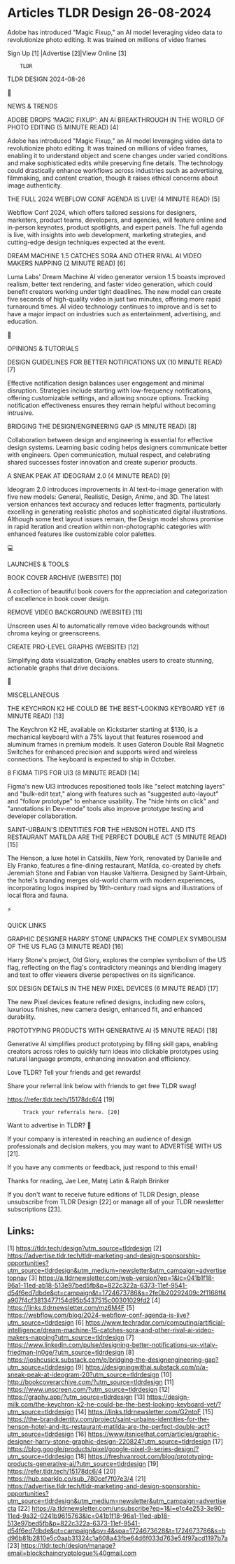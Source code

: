 # Articles TLDR Design 26-08-2024

Adobe has introduced "Magic Fixup," an AI model leveraging video data
to revolutionize photo editing. It was trained on millions of video
frames  

 Sign Up [1] |Advertise [2]|View Online [3] 

		TLDR 

TLDR DESIGN 2024-08-26

📱 

NEWS & TRENDS

 ADOBE DROPS ‘MAGIC FIXUP': AN AI BREAKTHROUGH IN THE WORLD OF PHOTO
EDITING (5 MINUTE READ) [4] 

 Adobe has introduced "Magic Fixup," an AI model leveraging video data
to revolutionize photo editing. It was trained on millions of video
frames, enabling it to understand object and scene changes under
varied conditions and make sophisticated edits while preserving fine
details. The technology could drastically enhance workflows across
industries such as advertising, filmmaking, and content creation,
though it raises ethical concerns about image authenticity. 

 THE FULL 2024 WEBFLOW CONF AGENDA IS LIVE! (4 MINUTE READ) [5] 

 Webflow Conf 2024, which offers tailored sessions for designers,
marketers, product teams, developers, and agencies, will feature
online and in-person keynotes, product spotlights, and expert panels.
The full agenda is live, with insights into web development, marketing
strategies, and cutting-edge design techniques expected at the event. 

 DREAM MACHINE 1.5 CATCHES SORA AND OTHER RIVAL AI VIDEO MAKERS
NAPPING (2 MINUTE READ) [6] 

 Luma Labs' Dream Machine AI video generator version 1.5 boasts
improved realism, better text rendering, and faster video generation,
which could benefit creators working under tight deadlines. The new
model can create five seconds of high-quality video in just two
minutes, offering more rapid turnaround times. AI video technology
continues to improve and is set to have a major impact on industries
such as entertainment, advertising, and education. 

🚀 

OPINIONS & TUTORIALS

 DESIGN GUIDELINES FOR BETTER NOTIFICATIONS UX (10 MINUTE READ) [7] 

 Effective notification design balances user engagement and minimal
disruption. Strategies include starting with low-frequency
notifications, offering customizable settings, and allowing snooze
options. Tracking notification effectiveness ensures they remain
helpful without becoming intrusive. 

 BRIDGING THE DESIGN/ENGINEERING GAP (5 MINUTE READ) [8] 

 Collaboration between design and engineering is essential for
effective design systems. Learning basic coding helps designers
communicate better with engineers. Open communication, mutual respect,
and celebrating shared successes foster innovation and create superior
products. 

 A SNEAK PEAK AT IDEOGRAM 2.0 (4 MINUTE READ) [9] 

 Ideogram 2.0 introduces improvements in AI text-to-image generation
with five new models: General, Realistic, Design, Anime, and 3D. The
latest version enhances text accuracy and reduces letter fragments,
particularly excelling in generating realistic photos and
sophisticated digital illustrations. Although some text layout issues
remain, the Design model shows promise in rapid iteration and creation
within non-photographic categories with enhanced features like
customizable color palettes. 

💻 

LAUNCHES & TOOLS

 BOOK COVER ARCHIVE (WEBSITE) [10] 

 A collection of beautiful book covers for the appreciation and
categorization of excellence in book cover design. 

 REMOVE VIDEO BACKGROUND (WEBSITE) [11] 

 Unscreen uses AI to automatically remove video backgrounds without
chroma keying or greenscreens. 

 CREATE PRO-LEVEL GRAPHS (WEBSITE) [12] 

 Simplifying data visualization, Graphy enables users to create
stunning, actionable graphs that drive decisions. 

🎁 

MISCELLANEOUS

 THE KEYCHRON K2 HE COULD BE THE BEST-LOOKING KEYBOARD YET (6 MINUTE
READ) [13] 

 The Keychron K2 HE, available on Kickstarter starting at $130, is a
mechanical keyboard with a 75% layout that features rosewood and
aluminum frames in premium models. It uses Gateron Double Rail
Magnetic Switches for enhanced precision and supports wired and
wireless connections. The keyboard is expected to ship in October. 

 8 FIGMA TIPS FOR UI3 (8 MINUTE READ) [14] 

 Figma's new UI3 introduces repositioned tools like "select matching
layers" and "bulk-edit text," along with features such as "suggested
auto-layout" and "follow prototype" to enhance usability. The "hide
hints on click" and "annotations in Dev-mode" tools also improve
prototype testing and developer collaboration. 

 SAINT-URBAIN'S IDENTITIES FOR THE HENSON HOTEL AND ITS RESTAURANT
MATILDA ARE THE PERFECT DOUBLE ACT (5 MINUTE READ) [15] 

 The Henson, a luxe hotel in Catskills, New York, renovated by
Danielle and Ely Franko, features a fine-dining restaurant, Matilda,
co-created by chefs Jeremiah Stone and Fabian von Hauske Valtierra.
Designed by Saint-Urbain, the hotel's branding merges old-world charm
with modern experiences, incorporating logos inspired by 19th-century
road signs and illustrations of local flora and fauna. 

⚡ 

QUICK LINKS

 GRAPHIC DESIGNER HARRY STONE UNPACKS THE COMPLEX SYMBOLISM OF THE US
FLAG (3 MINUTE READ) [16] 

 Harry Stone's project, Old Glory, explores the complex symbolism of
the US flag, reflecting on the flag's contradictory meanings and
blending imagery and text to offer viewers diverse perspectives on its
significance. 

 SIX DESIGN DETAILS IN THE NEW PIXEL DEVICES (6 MINUTE READ) [17] 

 The new Pixel devices feature refined designs, including new colors,
luxurious finishes, new camera design, enhanced fit, and enhanced
durability. 

 PROTOTYPING PRODUCTS WITH GENERATIVE AI (5 MINUTE READ) [18] 

 Generative AI simplifies product prototyping by filling skill gaps,
enabling creators across roles to quickly turn ideas into clickable
prototypes using natural language prompts, enhancing innovation and
efficiency. 

Love TLDR? Tell your friends and get rewards!

 Share your referral link below with friends to get free TLDR swag! 

 https://refer.tldr.tech/15178dc6/4 [19] 

		 Track your referrals here. [20] 

Want to advertise in TLDR? 📰

 If your company is interested in reaching an audience of design
professionals and decision makers, you may want to ADVERTISE WITH US
[21]. 

 If you have any comments or feedback, just respond to this email! 

Thanks for reading, 
Jae Lee, Matej Latin & Ralph Brinker 

If you don't want to receive future editions of TLDR Design, please
unsubscribe from TLDR Design [22] or manage all of your TLDR
newsletter subscriptions [23]. 

 

Links:
------
[1] https://tldr.tech/design?utm_source=tldrdesign
[2] https://advertise.tldr.tech/tldr-marketing-and-design-sponsorship-opportunities?utm_source=tldrdesign&utm_medium=newsletter&utm_campaign=advertisetopnav
[3] https://a.tldrnewsletter.com/web-version?ep=1&lc=041b1f18-96a1-11ed-ab18-513e97bed5fb&p=822c322a-6373-11ef-9541-d54f6ed7dbde&pt=campaign&t=1724673786&s=2fe0b20292409c2f1168ff4a907f4cf3813477154d95b5437515c00301029fd2
[4] https://links.tldrnewsletter.com/mz6M4F
[5] https://webflow.com/blog/2024-webflow-conf-agenda-is-live?utm_source=tldrdesign
[6] https://www.techradar.com/computing/artificial-intelligence/dream-machine-15-catches-sora-and-other-rival-ai-video-makers-napping?utm_source=tldrdesign
[7] https://www.linkedin.com/pulse/designing-better-notifications-ux-vitaly-friedman-ln0ge/?utm_source=tldrdesign
[8] https://joshcusick.substack.com/p/bridging-the-designengineering-gap?utm_source=tldrdesign
[9] https://designingwithai.substack.com/p/a-sneak-peak-at-ideogram-20?utm_source=tldrdesign
[10] http://bookcoverarchive.com/?utm_source=tldrdesign
[11] https://www.unscreen.com/?utm_source=tldrdesign
[12] https://graphy.app/?utm_source=tldrdesign
[13] https://design-milk.com/the-keychron-k2-he-could-be-the-best-looking-keyboard-yet/?utm_source=tldrdesign
[14] https://links.tldrnewsletter.com/G2ntoF
[15] https://the-brandidentity.com/project/saint-urbains-identities-for-the-henson-hotel-and-its-restaurant-matilda-are-the-perfect-double-act?utm_source=tldrdesign
[16] https://www.itsnicethat.com/articles/graphic-designer-harry-stone-graphic-design-220824?utm_source=tldrdesign
[17] https://blog.google/products/pixel/google-pixel-9-series-design/?utm_source=tldrdesign
[18] https://freshvanroot.com/blog/prototyping-products-generative-ai/?utm_source=tldrdesign
[19] https://refer.tldr.tech/15178dc6/4
[20] https://hub.sparklp.co/sub_780cef7f07e3/4
[21] https://advertise.tldr.tech/tldr-marketing-and-design-sponsorship-opportunities?utm_source=tldrdesign&utm_medium=newsletter&utm_campaign=advertisecta
[22] https://a.tldrnewsletter.com/unsubscribe?ep=1&l=e1c4e253-3e90-11ed-9a32-0241b9615763&lc=041b1f18-96a1-11ed-ab18-513e97bed5fb&p=822c322a-6373-11ef-9541-d54f6ed7dbde&pt=campaign&pv=4&spa=1724673628&t=1724673786&s=bd96b81b2810e5c0aab31324c1a608a43fbe64d6f033d763e54f97acd1197b7a
[23] https://tldr.tech/design/manage?email=blockchaincryptologue%40gmail.com